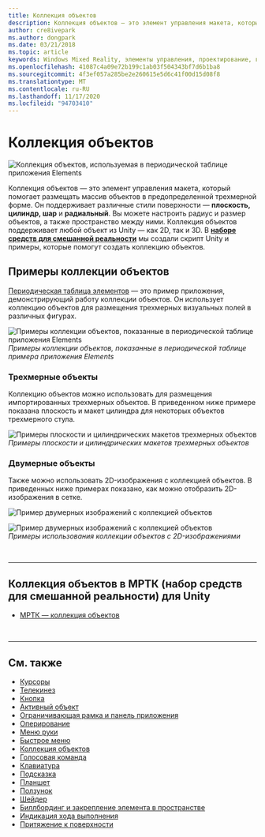 ```yaml
---
title: Коллекция объектов
description: Коллекция объектов — это элемент управления макета, который помогает размещать массив объектов в предопределенной трехмерной форме.
author: cre8ivepark
ms.author: dongpark
ms.date: 03/21/2018
ms.topic: article
keywords: Windows Mixed Reality, элементы управления, проектирование, гарнитура смешанной реальности, гарнитура Windows Mixed Reality, гарнитура виртуальной реальности, HoloLens, коллекция объектов, 2D, 3D, МРТК, набор средств смешанной реальности
ms.openlocfilehash: 41087c4a09e72b199c1ab03f504343bf7d6b1ba8
ms.sourcegitcommit: 4f3ef057a285be2e260615e5d6c41f00d15d08f8
ms.translationtype: MT
ms.contentlocale: ru-RU
ms.lasthandoff: 11/17/2020
ms.locfileid: "94703410"
---
```

# <a name="object-collection"></a>Коллекция объектов

![Коллекция объектов, используемая в периодической таблице приложения Elements](images/UX_Hero_ObjectCollection.jpg)<br>


Коллекция объектов — это элемент управления макета, который помогает размещать массив объектов в предопределенной трехмерной форме. Он поддерживает различные стили поверхности — **плоскость, цилиндр, шар** и **радиальный**. Вы можете настроить радиус и размер объектов, а также пространство между ними. Коллекция объектов поддерживает любой объект из Unity — как 2D, так и 3D. В **[наборе средств для смешанной реальности](https://microsoft.github.io/MixedRealityToolkit-Unity/Documentation/README_ObjectCollection.html)** мы создали скрипт Unity и примеры, которые помогут создать коллекцию объектов.


## <a name="object-collection-examples"></a>Примеры коллекции объектов

[Периодическая таблица элементов](../develop/unity/periodic-table-of-the-elements.md) — это пример приложения, демонстрирующий работу коллекции объектов. Он использует коллекцию объектов для размещения трехмерных визуальных полей в различных фигурах.

![Примеры коллекции объектов, показанные в периодической таблице приложения Elements](images/periodictable-collections-1000px.jpg)<br>
*Примеры коллекции объектов, показанные в периодической таблице примера приложения Elements*

### <a name="3d-objects"></a>Трехмерные объекты

Коллекцию объектов можно использовать для размещения импортированных трехмерных объектов. В приведенном ниже примере показана плоскость и макет цилиндра для некоторых объектов трехмерного стула.

![Примеры плоскости и цилиндрических макетов трехмерных объектов](images/objectcollection-3dobjects-1000px.jpg)<br>
*Примеры плоскости и цилиндрических макетов трехмерных объектов*

### <a name="2d-objects"></a>Двумерные объекты

Также можно использовать 2D-изображения с коллекцией объектов. В приведенных ниже примерах показано, как можно отобразить 2D-изображения в сетке.

![Пример двумерных изображений с коллекцией объектов](images/940px-layout-3dobjects-3.jpg)

![Пример двумерных изображений с коллекцией объектов](images/940px-layout-2dimages.jpg)<br>
*Примеры использования коллекции объектов с 2D-изображениями*

<br>

---

## <a name="object-collection-in-mrtk-mixed-reality-toolkit-for-unity"></a>Коллекция объектов в МРТК (набор средств для смешанной реальности) для Unity

* [МРТК — коллекция объектов](https://microsoft.github.io/MixedRealityToolkit-Unity/Documentation/README_ObjectCollection.html)


<br>

---


## <a name="see-also"></a>См. также

* [Курсоры](cursors.md)
* [Телекинез](point-and-commit.md)
* [Кнопка](button.md)
* [Активный объект](interactable-object.md)
* [Ограничивающая рамка и панель приложения](app-bar-and-bounding-box.md)
* [Оперирование](direct-manipulation.md)
* [Меню руки](hand-menu.md)
* [Быстрое меню](near-menu.md)
* [Коллекция объектов](object-collection.md)
* [Голосовая команда](voice-input.md)
* [Клавиатура](keyboard.md)
* [Подсказка](tooltip.md)
* [Планшет](slate.md)
* [Ползунок](slider.md)
* [Шейдер](shader.md)
* [Биллбординг и закрепление элемента в пространстве](billboarding-and-tag-along.md)
* [Индикация хода выполнения](progress.md)
* [Притяжение к поверхности](surface-magnetism.md)
